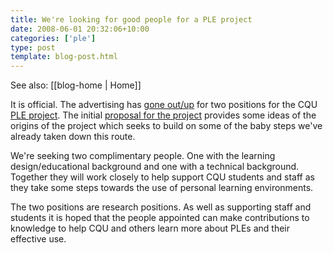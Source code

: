 ```yaml
---
title: We're looking for good people for a PLE project
date: 2008-06-01 20:32:06+10:00
categories: ['ple']
type: post
template: blog-post.html
---
```


See also: [[blog-home | Home]]

It is official. The advertising has [gone out/up](http://www.seek.com.au/users/apply/index.ascx?Sequence=48&PageNumber=1&jobid=12886345) for two positions for the CQU [PLE project](http://cddu.cqu.edu.au/index.php/Personal_Learning_Environments_%40_CQU). The initial [proposal for the project](http://cddu.cqu.edu.au/index.php/PLE_Proposal) provides some ideas of the origins of the project which seeks to build on some of the baby steps we've already taken down this route.

We're seeking two complimentary people. One with the learning design/educational background and one with a technical background. Together they will work closely to help support CQU students and staff as they take some steps towards the use of personal learning environments.

The two positions are research positions. As well as supporting staff and students it is hoped that the people appointed can make contributions to knowledge to help CQU and others learn more about PLEs and their effective use.